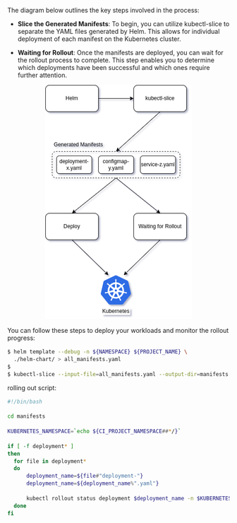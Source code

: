 
The diagram below outlines the key steps involved in the process:

- **Slice the Generated Manifests**: To begin, you can utilize kubectl-slice to separate the YAML files generated by Helm. This allows for individual deployment of each manifest on the Kubernetes cluster.

- **Waiting for Rollout**: Once the manifests are deployed, you can wait for the rollout process to complete. This step enables you to determine which deployments have been successful and which ones require further attention.

<p align="center">
  <img src="pictures/rollout.png?raw=true" />
</p>

You can follow these steps to deploy your workloads and monitor the rollout progress:

```bash
$ helm template --debug -n ${NAMESPACE} ${PROJECT_NAME} \
  ./helm-chart/ > all_manifests.yaml
$
$ kubectl-slice --input-file=all_manifests.yaml --output-dir=manifests
```

rolling out script:

```bash
#!/bin/bash

cd manifests

KUBERNETES_NAMESPACE=`echo ${CI_PROJECT_NAMESPACE##*/}`

if [ -f deployment* ]
then
  for file in deployment*
  do
      deployment_name=${file#"deployment-"}
      deployment_name=${deployment_name%".yaml"}
      
      kubectl rollout status deployment $deployment_name -n $KUBERNETES_NAMESPACE --timeout=1000s
  done
fi
```

